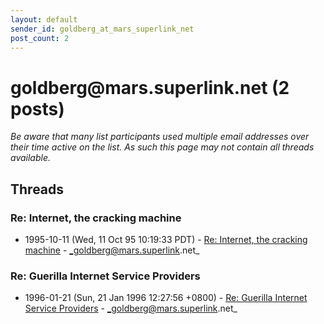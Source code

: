 ```yaml
---
layout: default
sender_id: goldberg_at_mars_superlink_net
post_count: 2
---
```


# goldberg<span>@</span>mars.superlink.net (2 posts)

_Be aware that many list participants used multiple email addresses over their time active on the list. As such this page may not contain all threads available._

## Threads

### Re: Internet, the cracking machine
+ 1995-10-11 (Wed, 11 Oct 95 10:19:33 PDT) - [Re: Internet, the cracking machine](/archive/1995/10/c68489d4424e81fc15ecebf16e13e404d1dea88084e1e3bbdc6103118b357801) - _goldberg@mars.superlink.net_

### Re: Guerilla Internet Service Providers
+ 1996-01-21 (Sun, 21 Jan 1996 12:27:56 +0800) - [Re: Guerilla Internet Service Providers](/archive/1996/01/421446f9ac5f5ea800dab4d608dfd7b583c80e9ddf4168890259e38b88498081) - _goldberg@mars.superlink.net_

